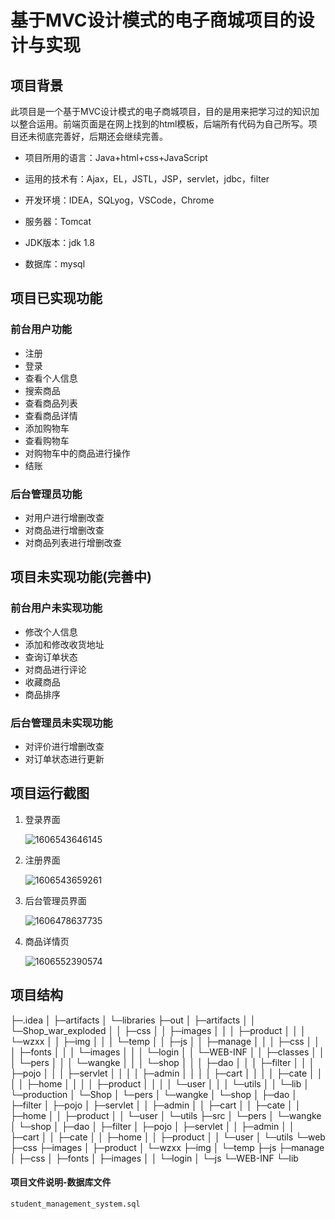 # 基于MVC设计模式的电子商城项目的设计与实现

## 项目背景

此项目是一个基于MVC设计模式的电子商城项目，目的是用来把学习过的知识加以整合运用。前端页面是在网上找到的html模板，后端所有代码为自己所写。项目还未彻底完善好，后期还会继续完善。

- 项目所用的语言：Java+html+css+JavaScript

- 运用的技术有：Ajax，EL，JSTL，JSP，servlet，jdbc，filter
- 开发环境：IDEA，SQLyog，VSCode，Chrome
- 服务器：Tomcat
- JDK版本：jdk 1.8
- 数据库：mysql

## 项目已实现功能

### 前台用户功能

- 注册
- 登录
- 查看个人信息
- 搜索商品
- 查看商品列表
- 查看商品详情
- 添加购物车
- 查看购物车
- 对购物车中的商品进行操作
- 结账

### 后台管理员功能

- 对用户进行增删改查
- 对商品进行增删改查
- 对商品列表进行增删改查

## 项目未实现功能(完善中)

### 前台用户未实现功能

- 修改个人信息
- 添加和修改收货地址
- 查询订单状态
- 对商品进行评论
- 收藏商品
- 商品排序

### 后台管理员未实现功能

- 对评价进行增删改查
- 对订单状态进行更新

## 项目运行截图

1. 登录界面

   ![1606543646145](C:\Users\13520\AppData\Roaming\Typora\typora-user-images\1606543646145.png)

2. 注册界面

   ![1606543659261](C:\Users\13520\AppData\Roaming\Typora\typora-user-images\1606543659261.png)

3. 后台管理员界面

   ![1606478637735](C:\Users\13520\AppData\Roaming\Typora\typora-user-images\1606478637735.png)

4. 商品详情页

   ![1606552390574](C:\Users\13520\AppData\Roaming\Typora\typora-user-images\1606552390574.png)

## 项目结构

├─.idea
│  ├─artifacts
│  └─libraries
├─out
│  ├─artifacts
│  │  └─Shop_war_exploded
│  │      ├─css
│  │      ├─images
│  │      │  ├─product
│  │      │  └─wzxx
│  │      ├─img
│  │      │  └─temp
│  │      ├─js
│  │      ├─manage
│  │      │  ├─css
│  │      │  ├─fonts
│  │      │  └─images
│  │      │      └─login
│  │      └─WEB-INF
│  │          ├─classes
│  │          │  └─pers
│  │          │      └─wangke
│  │          │          └─shop
│  │          │              ├─dao
│  │          │              ├─filter
│  │          │              ├─pojo
│  │          │              ├─servlet
│  │          │              │  ├─admin
│  │          │              │  ├─cart
│  │          │              │  ├─cate
│  │          │              │  ├─home
│  │          │              │  ├─product
│  │          │              │  └─user
│  │          │              └─utils
│  │          └─lib
│  └─production
│      └─Shop
│          └─pers
│              └─wangke
│                  └─shop
│                      ├─dao
│                      ├─filter
│                      ├─pojo
│                      ├─servlet
│                      │  ├─admin
│                      │  ├─cart
│                      │  ├─cate
│                      │  ├─home
│                      │  ├─product
│                      │  └─user
│                      └─utils
├─src
│  └─pers
│      └─wangke
│          └─shop
│              ├─dao
│              ├─filter
│              ├─pojo
│              ├─servlet
│              │  ├─admin
│              │  ├─cart
│              │  ├─cate
│              │  ├─home
│              │  ├─product
│              │  └─user
│              └─utils
└─web
    ├─css
    ├─images
    │  ├─product
    │  └─wzxx
    ├─img
    │  └─temp
    ├─js
    ├─manage
    │  ├─css
    │  ├─fonts
    │  ├─images
    │  │  └─login
    │  └─js
    └─WEB-INF
        └─lib

#### 项目文件说明-数据库文件

```student_management_system.sql
student_management_system.sql
```

